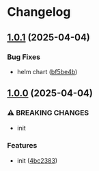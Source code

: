 # Changelog

## [1.0.1](https://github.com/kubecloudscaler/kubecloudscaler/compare/v1.0.0...v1.0.1) (2025-04-04)


### Bug Fixes

* helm chart ([bf5be4b](https://github.com/kubecloudscaler/kubecloudscaler/commit/bf5be4bd2d471161dbc3c7fa6bba879e4dadb045))

## [1.0.0](https://github.com/kubecloudscaler/kubecloudscaler/compare/v0.0.1...v1.0.0) (2025-04-04)


### ⚠ BREAKING CHANGES

* init

### Features

* init ([4bc2383](https://github.com/kubecloudscaler/kubecloudscaler/commit/4bc2383d8e8b1b56a24b7df7dfd0f58282a9ee1b))
